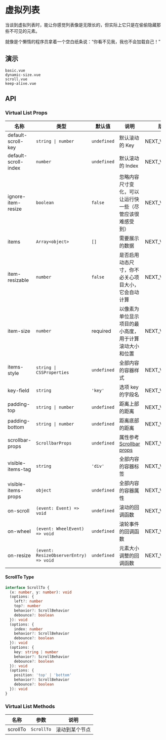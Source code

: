 # 虚拟列表

当谈到虚拟列表时，能让你感觉列表像是无限长的，但实际上它只是在偷偷隐藏那些不可见的元素。

就像是个懒惰的程序员拿着一个空白纸条说：“你看不见我，我也不会加载自己！”

## 演示

```demo
basic.vue
dynamic-size.vue
scroll.vue
keep-alive.vue
```

## API

### Virtual List Props

| 名称 | 类型 | 默认值 | 说明 | 版本 |
| --- | --- | --- | --- | --- |
| default-scroll-key | `string \| number` | `undefined` | 默认滚动的 Key | NEXT_VERSION |
| default-scroll-index | `number` | `undefined` | 默认滚动的 Index | NEXT_VERSION |
| ignore-item-resize | `boolean` | `false` | 忽略内容尺寸变化，可以让运行快一些（尽管应该很难感受到） | NEXT_VERSION |
| items | `Array<object>` | `[]` | 需要展示的数据 | NEXT_VERSION |
| item-resizable | `number` | `false` | 是否启用动态尺寸，你不必关心项目大小，它会自动计算 | NEXT_VERSION |
| item-size | `number` | required | 以像素为单位显示项目的最小高度，用于计算滚动大小和位置 | NEXT_VERSION |
| items-style | `string \| CSSProperties` | `undefined` | 全部内容的容器样式 | NEXT_VERSION |
| key-field | `string` | `'key'` | 选项 key 的字段名 | NEXT_VERSION |
| padding-top | `string \| number` | `undefined` | 距离上部的距离 | NEXT_VERSION |
| padding-bottom | `string \| number` | `undefined` | 距离底部的距离 | NEXT_VERSION |
| scrollbar-props | `ScrollbarProps` | `undefined` | 属性参考 [Scrollbar props](scrollbar#Scrollbar-Props) | NEXT_VERSION |
| visible-items-tag | `string` | `'div'` | 全部内容的容器标签 | NEXT_VERSION |
| visible-items-props | `object` | `undefined` | 全部内容的容器属性 | NEXT_VERSION |
| on-scroll | `(event: Event) => void` | `undefined` | 滚动的回调函数 | NEXT_VERSION |
| on-wheel | `(event: WheelEvent) => void` | `undefined` | 滚轮事件的回调函数 | NEXT_VERSION |
| on-resize | `(event: ResizeObserverEntry) => void` | `undefined` | 元素大小调整的回调函数 | NEXT_VERSION |

#### ScrollTo Type

```ts
interface ScrollTo {
  (x: number, y: number): void
  (options: {
    left?: number
    top?: number
    behavior?: ScrollBehavior
    debounce?: boolean
  }): void
  (options: {
    index: number
    behavior?: ScrollBehavior
    debounce?: boolean
  }): void
  (options: {
    key: string | number
    behavior?: ScrollBehavior
    debounce?: boolean
  }): void
  (options: {
    position: 'top' | 'bottom'
    behavior?: ScrollBehavior
    debounce?: boolean
  }): void
}
```

### Virtual List Methods

| 名称     | 参数       | 说明           |
| -------- | ---------- | -------------- |
| scrollTo | `ScrollTo` | 滚动到某个节点 |
